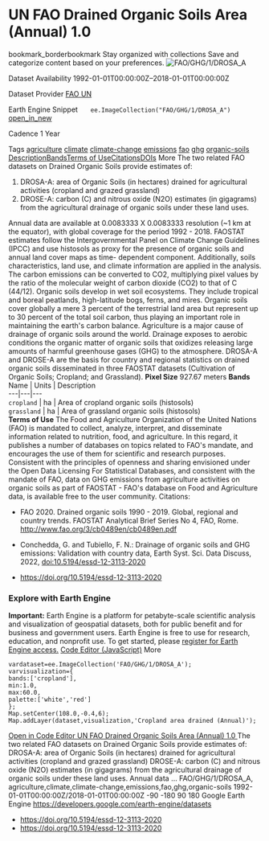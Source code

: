  
#  UN FAO Drained Organic Soils Area (Annual) 1.0 
bookmark_borderbookmark Stay organized with collections  Save and categorize content based on your preferences.
![FAO/GHG/1/DROSA_A](https://developers.google.com/earth-engine/datasets/images/FAO/FAO_GHG_1_DROSA_A_sample.png) 

Dataset Availability
    1992-01-01T00:00:00Z–2018-01-01T00:00:00Z 

Dataset Provider
     [ FAO UN ](http://fao.org/economic/ess/environment/data/organic-soils/la/) 

Earth Engine Snippet
     `    ee.ImageCollection("FAO/GHG/1/DROSA_A")   ` [ open_in_new ](https://code.earthengine.google.com/?scriptPath=Examples:Datasets/FAO/FAO_GHG_1_DROSA_A) 

Cadence
    1 Year 

Tags
     [agriculture](https://developers.google.com/earth-engine/datasets/tags/agriculture) [climate](https://developers.google.com/earth-engine/datasets/tags/climate) [climate-change](https://developers.google.com/earth-engine/datasets/tags/climate-change) [emissions](https://developers.google.com/earth-engine/datasets/tags/emissions) [fao](https://developers.google.com/earth-engine/datasets/tags/fao) [ghg](https://developers.google.com/earth-engine/datasets/tags/ghg) [organic-soils](https://developers.google.com/earth-engine/datasets/tags/organic-soils)
[Description](https://developers.google.com/earth-engine/datasets/catalog/FAO_GHG_1_DROSA_A#description)[Bands](https://developers.google.com/earth-engine/datasets/catalog/FAO_GHG_1_DROSA_A#bands)[Terms of Use](https://developers.google.com/earth-engine/datasets/catalog/FAO_GHG_1_DROSA_A#terms-of-use)[Citations](https://developers.google.com/earth-engine/datasets/catalog/FAO_GHG_1_DROSA_A#citations)[DOIs](https://developers.google.com/earth-engine/datasets/catalog/FAO_GHG_1_DROSA_A#dois) More
The two related FAO datasets on Drained Organic Soils provide estimates of:
  1. DROSA-A: area of Organic Soils (in hectares) drained for agricultural activities (cropland and grazed grassland)
  2. DROSE-A: carbon (C) and nitrous oxide (N2O) estimates (in gigagrams) from the agricultural drainage of organic soils under these land uses.


Annual data are available at 0.0083333 X 0.0083333 resolution (~1 km at the equator), with global coverage for the period 1992 - 2018.
FAOSTAT estimates follow the Intergovernmental Panel on Climate Change Guidelines (IPCC) and use histosols as proxy for the presence of organic soils and annual land cover maps as time- dependent component. Additionally, soils characteristics, land use, and climate information are applied in the analysis. The carbon emissions can be converted to CO2, multiplying pixel values by the ratio of the molecular weight of carbon dioxide (CO2) to that of C (44/12).
Organic soils develop in wet soil ecosystems. They include tropical and boreal peatlands, high-latitude bogs, ferns, and mires. Organic soils cover globally a mere 3 percent of the terrestrial land area but represent up to 30 percent of the total soil carbon, thus playing an important role in maintaining the earth's carbon balance. Agriculture is a major cause of drainage of organic soils around the world. Drainage exposes to aerobic conditions the organic matter of organic soils that oxidizes releasing large amounts of harmful greenhouse gases (GHG) to the atmosphere.
DROSA-A and DROSE-A are the basis for country and regional statistics on drained organic soils disseminated in three FAOSTAT datasets (Cultivation of Organic Soils; Cropland; and Grassland).
**Pixel Size** 927.67 meters 
**Bands**
Name | Units | Description  
---|---|---  
`cropland` | ha | Area of cropland organic soils (histosols)  
`grassland` | ha | Area of grassland organic soils (histosols)  
**Terms of Use**
The Food and Agriculture Organization of the United Nations (FAO) is mandated to collect, analyze, interpret, and disseminate information related to nutrition, food, and agriculture. In this regard, it publishes a number of databases on topics related to FAO's mandate, and encourages the use of them for scientific and research purposes. Consistent with the principles of openness and sharing envisioned under the Open Data Licensing For Statistical Databases, and consistent with the mandate of FAO, data on GHG emissions from agriculture activities on organic soils as part of FAOSTAT - FAO's database on Food and Agriculture data, is available free to the user community.
Citations:
  * FAO 2020. Drained organic soils 1990 - 2019. Global, regional and country trends. FAOSTAT Analytical Brief Series No 4, FAO, Rome. <http://www.fao.org/3/cb0489en/cb0489en.pdf>
  * Conchedda, G. and Tubiello, F. N.: Drainage of organic soils and GHG emissions: Validation with country data, Earth Syst. Sci. Data Discuss, 2022, [doi:10.5194/essd-12-3113-2020](https://doi.org/10.5194/essd-12-3113-2020)


  * [ https://doi.org/10.5194/essd-12-3113-2020 ](https://doi.org/10.5194/essd-12-3113-2020)


### Explore with Earth Engine
**Important:** Earth Engine is a platform for petabyte-scale scientific analysis and visualization of geospatial datasets, both for public benefit and for business and government users. Earth Engine is free to use for research, education, and nonprofit use. To get started, please [register for Earth Engine access.](https://console.cloud.google.com/earth-engine)
[Code Editor (JavaScript)](https://developers.google.com/earth-engine/datasets/catalog/FAO_GHG_1_DROSA_A#code-editor-javascript-sample) More
```
vardataset=ee.ImageCollection('FAO/GHG/1/DROSA_A');
varvisualization={
bands:['cropland'],
min:1.0,
max:60.0,
palette:['white','red']
};
Map.setCenter(108.0,-0.4,6);
Map.addLayer(dataset,visualization,'Cropland area drained (Annual)');
```
[ Open in Code Editor ](https://code.earthengine.google.com/?scriptPath=Examples:Datasets/FAO/FAO_GHG_1_DROSA_A)
[ UN FAO Drained Organic Soils Area (Annual) 1.0 ](https://developers.google.com/earth-engine/datasets/catalog/FAO_GHG_1_DROSA_A)
The two related FAO datasets on Drained Organic Soils provide estimates of: DROSA-A: area of Organic Soils (in hectares) drained for agricultural activities (cropland and grazed grassland) DROSE-A: carbon (C) and nitrous oxide (N2O) estimates (in gigagrams) from the agricultural drainage of organic soils under these land uses. Annual data …
FAO/GHG/1/DROSA_A, agriculture,climate,climate-change,emissions,fao,ghg,organic-soils 
1992-01-01T00:00:00Z/2018-01-01T00:00:00Z
-90 -180 90 180 
Google Earth Engine
https://developers.google.com/earth-engine/datasets
  * [ https://doi.org/10.5194/essd-12-3113-2020 ](https://doi.org/http://fao.org/economic/ess/environment/data/organic-soils/la/)
  * [ https://doi.org/10.5194/essd-12-3113-2020 ](https://doi.org/https://developers.google.com/earth-engine/datasets/catalog/FAO_GHG_1_DROSA_A)


